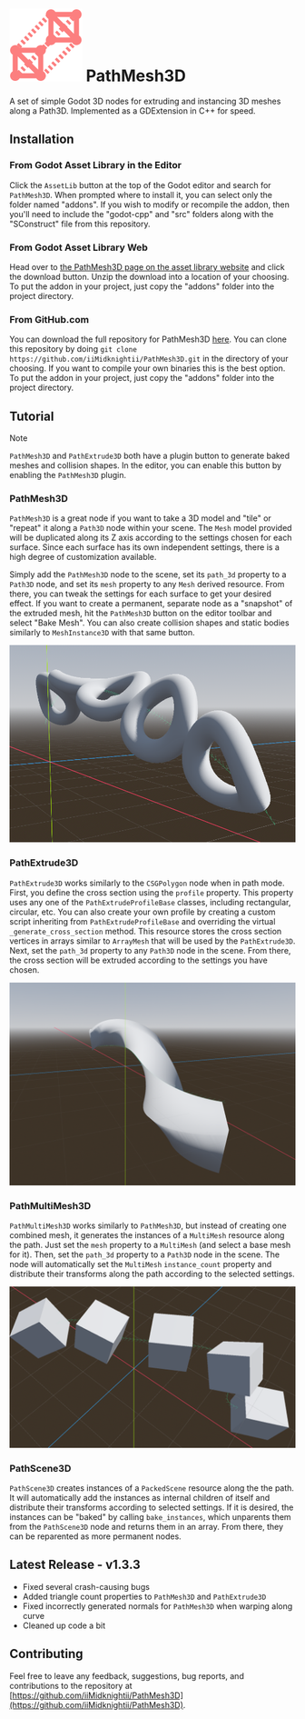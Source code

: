 # ![](addons/PathMesh3D/icons/PathMesh3DIcon.png) PathMesh3D
 A set of simple Godot 3D nodes for extruding and instancing 3D meshes along a Path3D.  Implemented as a GDExtension in C++ for speed.

## Installation
### From Godot Asset Library in the Editor
Click the `AssetLib` button at the top of the Godot editor and search for `PathMesh3D`.  When prompted where to install it, you can select only the folder named "addons".  If you wish to modify or recompile the addon, then you'll need to include the "godot-cpp" and "src" folders along with the "SConstruct" file from this repository.

 ### From Godot Asset Library Web
 Head over to [the PathMesh3D page on the asset library website](https://godotengine.org/asset-library/asset) and click the download button.  Unzip the download into a location of your choosing.  To put the addon in your project, just copy the "addons" folder into the project directory.

 ### From GitHub.com
 You can download the full repository for PathMesh3D [here](https://github.com/iiMidknightii/PathMesh3D).  You can clone this repository by doing `git clone https://github.com/iiMidknightii/PathMesh3D.git` in the directory of your choosing.  If you want to compile your own binaries this is the best option.  To put the addon in your project, just copy the "addons" folder into the project directory.

## Tutorial
> [!NOTE]
> `PathMesh3D` and `PathExtrude3D` both have a plugin button to generate baked meshes and collision shapes.  In the editor, you can enable this button by enabling the `PathMesh3D` plugin.

### PathMesh3D
`PathMesh3D` is a great node if you want to take a 3D model and "tile" or "repeat" it along a `Path3D` node within your scene.  The `Mesh` model provided will be duplicated along its Z axis according to the settings chosen for each surface.  Since each surface has its own independent settings, there is a high degree of customization available.

Simply add the `PathMesh3D` node to the scene, set its `path_3d` property to a `Path3D` node, and set its `mesh` property to any `Mesh` derived resource.  From there, you can tweak the settings for each surface to get your desired effect.  If you want to create a permanent, separate node as a "snapshot" of the extruded mesh, hit the `PathMesh3D` button on the editor toolbar and select "Bake Mesh".  You can also create collision shapes and static bodies similarly to `MeshInstance3D` with that same button.

![](screenshots/PathMesh3D.png)

### PathExtrude3D
`PathExtrude3D` works similarly to the `CSGPolygon` node when in path mode.  First, you define the cross section using the `profile` property.  This property uses any one of the `PathExtrudeProfileBase` classes, including rectangular, circular, etc.  You can also create your own profile by creating a custom script inheriting from `PathExtrudeProfileBase` and overriding the virtual `_generate_cross_section` method.  This resource stores the cross section vertices in arrays similar to `ArrayMesh` that will be used by the `PathExtrude3D`.  Next, set the `path_3d` property to any `Path3D` node in the scene.  From there, the cross section will be extruded according to the settings you have chosen.

![](screenshots/PathExtrude3D.png)

### PathMultiMesh3D
`PathMultiMesh3D` works similarly to `PathMesh3D`, but instead of creating one combined mesh, it generates the instances of a `MultiMesh` resource along the path.  Just set the `mesh` property to a `MultiMesh` (and select a base mesh for it).  Then, set the `path_3d` property to a `Path3D` node in the scene.  The node will automatically set the `MultiMesh` `instance_count` property and distribute their transforms along the path according to the selected settings.

![](screenshots/PathMultiMesh3D.png)

### PathScene3D
`PathScene3D` creates instances of a `PackedScene` resource along the the path.  It will automatically add the instances as internal children of itself and distribute their transforms according to selected settings.  If it is desired, the instances can be "baked" by calling `bake_instances`, which unparents them from the `PathScene3D` node and returns them in an array.  From there, they can be reparented as more permanent nodes.

## Latest Release - v1.3.3
* Fixed several crash-causing bugs
* Added triangle count properties to `PathMesh3D` and `PathExtrude3D`
* Fixed incorrectly generated normals for `PathMesh3D` when warping along curve
* Cleaned up code a bit

## Contributing
Feel free to leave any feedback, suggestions, bug reports, and contributions to the repository at [https://github.com/iiMidknightii/PathMesh3D](https://github.com/iiMidknightii/PathMesh3D).
